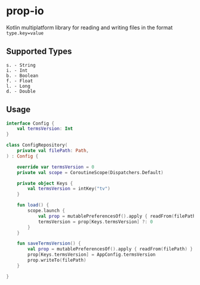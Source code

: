 # prop-io
Kotlin multiplatform library for reading and writing files in the format `type.key=value`

## Supported Types
```
s. - String
i. - Int
b. - Boolean
f. - Float
l. - Long
d. - Double
```

## Usage

```kotlin
interface Config {
    val termsVersion: Int
}

class ConfigRepository(
    private val filePath: Path,
) : Config {

    override var termsVersion = 0
    private val scope = CoroutineScope(Dispatchers.Default)

    private object Keys {
        val termsVersion = intKey("tv")
    }

    fun load() {
        scope.launch {
            val prop = mutablePreferencesOf().apply { readFrom(filePath) }
            termsVersion = prop[Keys.termsVersion] ?: 0
        }
    }

    fun saveTermsVersion() {
        val prop = mutablePreferencesOf().apply { readFrom(filePath) }
        prop[Keys.termsVersion] = AppConfig.termsVersion
        prop.writeTo(filePath)
    }

}
```